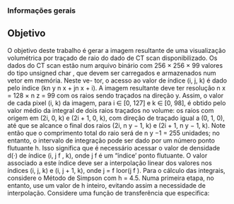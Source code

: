 ### Informações gerais



## Objetivo
O objetivo deste trabalho é gerar a imagem resultante de uma visualização volumétrica por
traçado de raio do dado de CT scan disponibilizado.
Os dados do CT scan estão num arquivo binário com 256 × 256 × 99 valores do tipo
unsigned char , que devem ser carregados e armazenados num vetor em memória. Neste ve-
tor, o acesso ao valor de ı́ndice (i, j, k) é dado pelo ı́ndice (kn y n x + jn x + i).
A imagem resultante deve ter resolução n x = 128 × n z = 99 com os raios sendo traçados
na direção y. Assim, o valor de cada pixel (i, k) da imagem, para i ∈ [0, 127] e k ∈ [0, 98], é
obtido pelo valor médio da integral de dois raios traçados no volume: os raios com origem em
(2i, 0, k) e (2i + 1, 0, k), com direção de traçado igual a (0, 1, 0), até que se alcance o final dos
raios (2i, n y − 1, k) e (2i + 1, n y − 1, k). Note então que o comprimento total do raio será de
n y −1 = 255 unidades; no entanto, o intervalo de integração pode ser dado por um número ponto
flutuante h. Isso significa que é necessário acessar o valor de densidade d(·) de ı́ndice (i, j f , k),
onde j f é um “ı́ndice’ ponto flutuante. O valor associado a este ı́ndice deve ser a interpolação
linear dos valores nos ı́ndices (i, j, k) e (i, j + 1, k), onde j = f loor(j f ). Para o cálculo das
integrais, considere o Método de Simpson com h = 4.5. Numa primeira etapa, no entanto, use
um valor de h inteiro, evitando assim a necessidade de interpolação.
Considere uma função de transferência que especifica:



